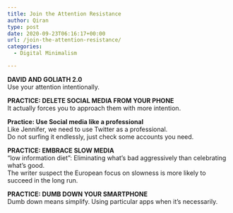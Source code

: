 ```yaml
---
title: Join the Attention Resistance
author: Qiran
type: post
date: 2020-09-23T06:16:17+00:00
url: /join-the-attention-resistance/
categories:
  - Digital Minimalism

---
```

**DAVID AND GOLIATH 2.0**  
Use your attention intentionally.

**PRACTICE: DELETE SOCIAL MEDIA FROM YOUR PHONE**  
It actually forces you to approach them with more intention.

**Practice: Use Social media like a professional**  
Like Jennifer, we need to use Twitter as a professional.  
Do not surfing it endlessly, just check some accounts you need.

**PRACTICE: EMBRACE SLOW MEDIA**  
&#8220;low information diet&#8221;: Eliminating what&#8217;s bad aggressively than celebrating what&#8217;s good.  
The writer suspect the European focus on slowness is more likely to succeed in the long run.

**PRACTICE: DUMB DOWN YOUR SMARTPHONE**  
Dumb down means simplify. Using particular apps when it&#8217;s necessarily.